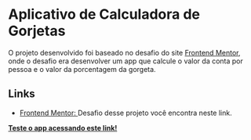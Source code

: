# Aplicativo de Calculadora de Gorjetas

O projeto desenvolvido foi baseado no desafio do site <a href="https://www.frontendmentor.io/challenges/tip-calculator-app-ugJNGbJUX">Frontend Mentor</a>, onde o desafio era desenvolver um app que calcule o valor da conta por pessoa e o valor da porcentagem da gorgeta.

## Links

- <a href="https://www.frontendmentor.io/challenges/tip-calculator-app-ugJNGbJUX">Frontend Mentor: </a> Desafio desse projeto você encontra neste link.

<b><a href="https://tip-calculator-app-coral.vercel.app/">Teste o app acessando este link!</a></b>
